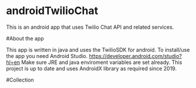 # androidTwilioChat

This is an android app that uses Twilio Chat API and related services.

#About the app

This app is written in java and uses the TwilioSDK for android. To install/use the app you need Android Studio.
https://developer.android.com/studio?hl=en
Make sure JRE and java enviroment variables are set already.
This project is up to date and uses AndroidX library as required since 2019.

#Collection

